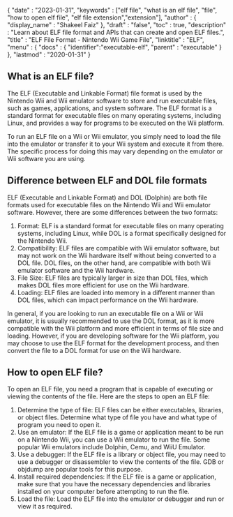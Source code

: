 {
  "date" : "2023-01-31",
  "keywords" : ["elf file", "what is an elf file", "file", "how to open elf file", "elf file extension","extension"],
  "author" : {
    "display_name" : "Shakeel Faiz"
  },
  "draft" : "false",
  "toc" : true,
  "description" : "Learn about ELF file format and APIs that can create and open ELF files.",
  "title" : "ELF File Format - Nintendo Wii Game File",
  "linktitle" : "ELF",
  "menu" : {
    "docs" : {
      "identifier":"executable-elf",
      "parent" : "executable"
    }
  },
  "lastmod" : "2020-01-31"
}

## What is an ELF file?

The ELF (Executable and Linkable Format) file format is used by the Nintendo Wii and Wii emulator software to store and run executable files, such as games, applications, and system software. The ELF format is a standard format for executable files on many operating systems, including Linux, and provides a way for programs to be executed on the Wii platform.

To run an ELF file on a Wii or Wii emulator, you simply need to load the file into the emulator or transfer it to your Wii system and execute it from there. The specific process for doing this may vary depending on the emulator or Wii software you are using.

## Difference between ELF and DOL file formats

ELF (Executable and Linkable Format) and DOL (Dolphin) are both file formats used for executable files on the Nintendo Wii and Wii emulator software. However, there are some differences between the two formats:

1. Format: ELF is a standard format for executable files on many operating systems, including Linux, while DOL is a format specifically designed for the Nintendo Wii.
2. Compatibility: ELF files are compatible with Wii emulator software, but may not work on the Wii hardware itself without being converted to a DOL file. DOL files, on the other hand, are compatible with both Wii emulator software and the Wii hardware.
3. File Size: ELF files are typically larger in size than DOL files, which makes DOL files more efficient for use on the Wii hardware.
4. Loading: ELF files are loaded into memory in a different manner than DOL files, which can impact performance on the Wii hardware.

In general, if you are looking to run an executable file on a Wii or Wii emulator, it is usually recommended to use the DOL format, as it is more compatible with the Wii platform and more efficient in terms of file size and loading. However, if you are developing software for the Wii platform, you may choose to use the ELF format for the development process, and then convert the file to a DOL format for use on the Wii hardware.

## How to open ELF file?

To open an ELF file, you need a program that is capable of executing or viewing the contents of the file. Here are the steps to open an ELF file:

1. Determine the type of file: ELF files can be either executables, libraries, or object files. Determine what type of file you have and what type of program you need to open it.
2. Use an emulator: If the ELF file is a game or application meant to be run on a Nintendo Wii, you can use a Wii emulator to run the file. Some popular Wii emulators include Dolphin, Cemu, and WiiU Emulator.
3. Use a debugger: If the ELF file is a library or object file, you may need to use a debugger or disassembler to view the contents of the file. GDB or objdump are popular tools for this purpose.
4. Install required dependencies: If the ELF file is a game or application, make sure that you have the necessary dependencies and libraries installed on your computer before attempting to run the file.
5. Load the file: Load the ELF file into the emulator or debugger and run or view it as required.


